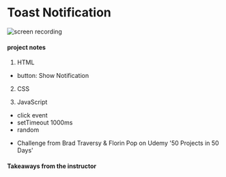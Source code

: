 # Toast Notification

![screen recording](https://media.giphy.com/media/y5NlIFTX69qRG739SY/giphy.gif)

#### project notes

1. HTML
- button: Show Notification

2. CSS

3. JavaScript
- click event
- setTimeout 1000ms
- random

+ Challenge from Brad Traversy & Florin Pop on Udemy '50 Projects in 50 Days'

#### Takeaways from the instructor
